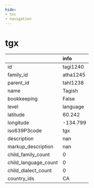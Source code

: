 ```yaml
---
hide:
- toc
- navigation
---
```

# tgx
|                      | info     |
|:---------------------|:---------|
| id                   | tagi1240 |
| family_id            | atha1245 |
| parent_id            | tahl1238 |
| name                 | Tagish   |
| bookkeeping          | False    |
| level                | language |
| latitude             | 60.242   |
| longitude            | -134.799 |
| iso639P3code         | tgx      |
| description          | nan      |
| markup_description   | nan      |
| child_family_count   | 0        |
| child_language_count | 0        |
| child_dialect_count  | 0        |
| country_ids          | CA       |